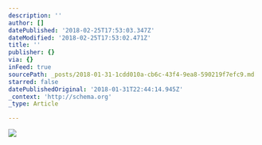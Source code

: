 ```yaml
---
description: ''
author: []
datePublished: '2018-02-25T17:53:03.347Z'
dateModified: '2018-02-25T17:53:02.471Z'
title: ''
publisher: {}
via: {}
inFeed: true
sourcePath: _posts/2018-01-31-1cdd010a-cb6c-43f4-9ea8-590219f7efc9.md
starred: false
datePublishedOriginal: '2018-01-31T22:44:14.945Z'
_context: 'http://schema.org'
_type: Article

---
```

![](https://the-grid-user-content.s3-us-west-2.amazonaws.com/78a59a48-9983-498d-ab9d-e6dd5302ec7d.jpg)